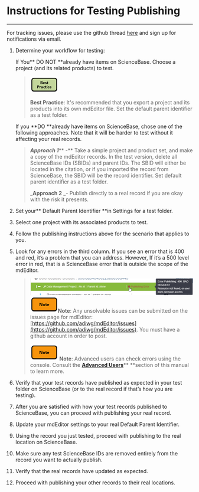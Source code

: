 # **Instructions for Testing Publishing**

---

For tracking issues, please use the github thread [here](https://github.com/adiwg/mdEditor/issues/128) and sign up for notifications via email.

1. Determine your workflow for testing:

   If You** DO NOT **already have items on ScienceBase. Choose a project \(and its related products\) to test.

   > ![](/assets/best_practice_small.png)
   >
   > **Best Practice**: It's recommended that you export a project and its products into its own mdEditor file. Set the default parent identifier as a test folder.

   If you **DO **already have items on ScienceBase, chose one of the following approaches. Note that it will be harder to test without it affecting your real records.

   > _**Approach 1**_** -** Take a simple project and product set, and make a copy of the mdEditor records. In the test version, delete all ScienceBase IDs \(SBIDs\) and parent IDs. The SBID will either be located in the citation, or if you imported the record from ScienceBase, the SBID will be the record identifier. Set default parent identifier as a test folder.
   >
   > _**Approach 2** _- Publish directly to a real record if you are okay with the risk it presents.

2. Set your** Default Parent Identifier **in Settings for a test folder.

3. Select one project with its associated products to test.

4. Follow the publishing instructions above for the scenario that applies to you.

5. Look for any errors in the third column. If you see an error that is 400 and red, it’s a problem that you can address. However, If it’s a 500 level error in red, that is a ScienceBase error that is outside the scope of the mdEditor.

   > ![](/assets/publishing_error.png)![](/assets/note_small.png)**Note**: Any unsolvable issues can be submitted on the issues page for mdEditor: [https://github.com/adiwg/mdEditor/issues](https://github.com/adiwg/mdEditor/issues). You must have a github account in order to post.
   >
   > ![](/assets/note_small.png) **Note**: Advanced users can check errors using the console. Consult the [**Advanced Users**](/advanced-users.md)** **section of this manual to learn more.

6. Verify that your test records have published as expected in your test folder on ScienceBase \(or to the real record if that’s how you are testing\).

7. After you are satisfied with how your test records published to ScienceBase, you can proceed with publishing your real record.

8. Update your mdEditor settings to your real Default Parent Identifier.

9. Using the record you just tested, proceed with publishing to the real location on ScienceBase.

10. Make sure any test ScienceBase IDs are removed entirely from the record you want to actually publish.

11. Verify that the real records have updated as expected.

12. Proceed with publishing your other records to their real locations.



